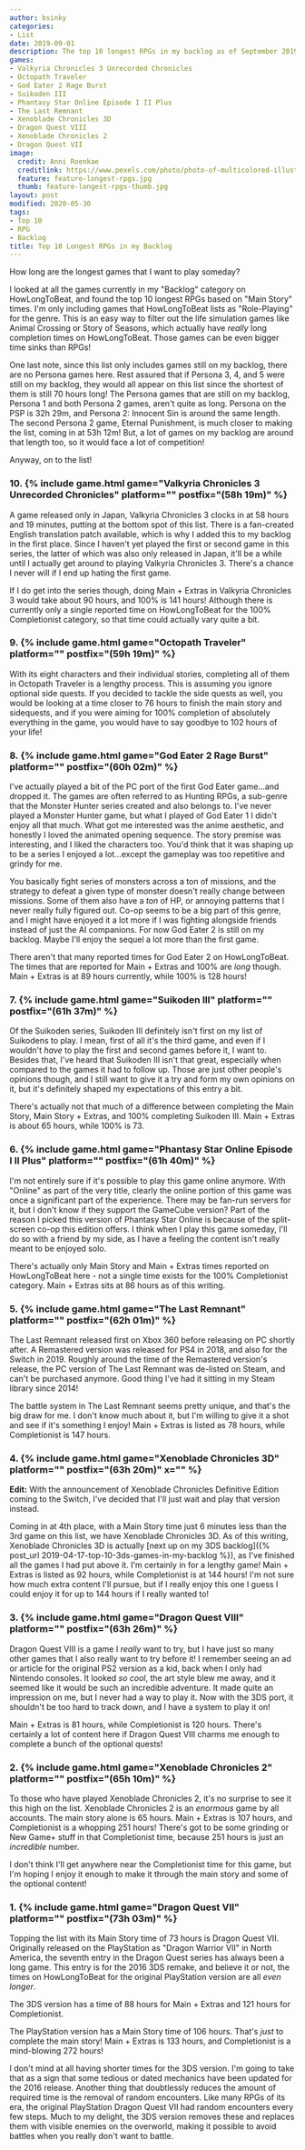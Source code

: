 ```yaml
---
author: bsinky
categories:
- List
date: 2019-09-01
description: The top 10 longest RPGs in my backlog as of September 2019!
games:
- Valkyria Chronicles 3 Unrecorded Chronicles
- Octopath Traveler
- God Eater 2 Rage Burst
- Suikoden III
- Phantasy Star Online Episode I II Plus
- The Last Remnant
- Xenoblade Chronicles 3D
- Dragon Quest VIII
- Xenoblade Chronicles 2
- Dragon Quest VII
image:
  credit: Anni Roenkae
  creditlink: https://www.pexels.com/photo/photo-of-multicolored-illustration-2832382/
  feature: feature-longest-rpgs.jpg
  thumb: feature-longest-rpgs-thumb.jpg
layout: post
modified: 2020-05-30
tags:
- Top 10
- RPG
- Backlog
title: Top 10 Longest RPGs in my Backlog
---
```


How long are the longest games that I want to play someday?

I looked at all the games currently in my "Backlog" category on HowLongToBeat,
and found the top 10 longest RPGs based on "Main Story" times. I'm only
including games that HowLongToBeat lists as "Role-Playing" for the genre. This
is an easy way to filter out the life simulation games like Animal Crossing or
Story of Seasons, which actually have *really* long completion times on
HowLongToBeat. Those games can be even bigger time sinks than RPGs!

<!--more-->

One last note, since this list only includes games still on my backlog, there
are no Persona games here. Rest assured that if Persona 3, 4, and 5 were still
on my backlog, they would all appear on this list since the shortest of them is
still 70 hours long! The Persona games that are still on my backlog, Persona 1
and both Persona 2 games, aren't quite as long. Persona on the PSP is 32h 29m,
and Persona 2: Innocent Sin is around the same length. The second Persona 2
game, Eternal Punishment, is much closer to making the list, coming in at 53h
12m! But, a lot of games on my backlog are around that length too, so it would
face a lot of competition!

Anyway, on to the list!

### 10. {% include game.html game="Valkyria Chronicles 3 Unrecorded Chronicles" platform="" postfix="(58h 19m)" %}

A game released only in Japan, Valkyria Chronicles 3 clocks in at 58 hours and
19 minutes, putting at the bottom spot of this list. There is a fan-created
English translation patch available, which is why I added this to my backlog in
the first place. Since I haven't yet played the first or second game in this
series, the latter of which was also only released in Japan, it'll be a while
until I actually get around to playing Valkyria Chronicles 3. There's a chance I
never will if I end up hating the first game.

If I do get into the series though, doing Main + Extras in Valkyria Chronicles 3
would take about 90 hours, and 100% is 141 hours! Although there is currently
only a single reported time on HowLongToBeat for the 100% Completionist
category, so that time could actually vary quite a bit.

### 9. {% include game.html game="Octopath Traveler" platform="" postfix="(59h 19m)" %}

With its eight characters and their individual stories, completing all of them
in Octopath Traveler is a lengthy process. This is assuming you ignore optional
side quests. If you decided to tackle the side quests as well, you would be
looking at a time closer to 76 hours to finish the main story and sidequests,
and if you were aiming for 100% completion of absolutely everything in the game,
you would have to say goodbye to 102 hours of your life!

### 8. {% include game.html game="God Eater 2 Rage Burst" platform="" postfix="(60h 02m)" %}

I've actually played a bit of the PC port of the first God Eater game...and
dropped it. The games are often referred to as Hunting RPGs, a sub-genre that
the Monster Hunter series created and also belongs to. I've never played a
Monster Hunter game, but what I played of God Eater 1 I didn't enjoy all that
much. What got me interested was the anime aesthetic, and honestly I loved the
animated opening sequence. The story premise was interesting, and I liked the
characters too. You'd think that it was shaping up to be a series I enjoyed a
lot...except the gameplay was too repetitive and grindy for me.

You basically fight series of monsters across a ton of missions, and the
strategy to defeat a given type of monster doesn't really change between
missions. Some of them also have a *ton* of HP, or annoying patterns that I
never really fully figured out. Co-op seems to be a big part of this genre, and
I might have enjoyed it a lot more if I was fighting alongside friends instead
of just the AI companions. For now God Eater 2 is still on my backlog. Maybe
I'll enjoy the sequel a lot more than the first game.

There aren't that many reported times for God Eater 2 on HowLongToBeat. The
times that are reported for Main + Extras and 100% are *long* though. Main +
Extras is at 89 hours currently, while 100% is 128 hours!

### 7. {% include game.html game="Suikoden III" platform="" postfix="(61h 37m)" %}

Of the Suikoden series, Suikoden III definitely isn't first on my list of
Suikodens to play. I mean, first of all it's the third game, and even if I
wouldn't *have* to play the first and second games before it, I want to. Besides
that, I've heard that Suikoden III isn't that great, especially when compared to
the games it had to follow up. Those are just other people's opinions though,
and I still want to give it a try and form my own opinions on it, but it's
definitely shaped my expectations of this entry a bit.

There's actually not that much of a difference between completing the Main
Story, Main Story + Extras, and 100% completing Suikoden III. Main + Extras is
about 65 hours, while 100% is 73.

### 6. {% include game.html game="Phantasy Star Online Episode I II Plus" platform="" postfix="(61h 40m)" %}

I'm not entirely sure if it's possible to play this game online anymore. With
"Online" as part of the very title, clearly the online portion of this game was
once a significant part of the experience. There may be fan-run servers for it,
but I don't know if they support the GameCube version? Part of the reason I
picked this version of Phantasy Star Online is because of the split-screen co-op
this edition offers. I think when I play this game someday, I'll do so with a
friend by my side, as I have a feeling the content isn't really meant to be
enjoyed solo.

There's actually only Main Story and Main + Extras times reported on
HowLongToBeat here - not a single time exists for the 100% Completionist
category. Main + Extras sits at 86 hours as of this writing.

### 5. {% include game.html game="The Last Remnant" platform="" postfix="(62h 01m)" %}

The Last Remnant released first on Xbox 360 before releasing on PC shortly
after. A Remastered version was released for PS4 in 2018, and also for the
Switch in 2019. Roughly around the time of the Remastered version's release, the
PC version of The Last Remnant was de-listed on Steam, and can't be purchased
anymore. Good thing I've had it sitting in my Steam library since 2014!

The battle system in The Last Remnant seems pretty unique, and that's the big
draw for me. I don't know much about it, but I'm willing to give it a shot and
see if it's something I enjoy! Main + Extras is listed as 78 hours, while
Completionist is 147 hours.

### 4. {% include game.html game="Xenoblade Chronicles 3D" platform="" postfix="(63h 20m)" x="" %}

**Edit:** With the announcement of Xenoblade Chronicles Definitive Edition
coming to the Switch, I've decided that I'll just wait and play that version
instead.

Coming in at 4th place, with a Main Story time just 6 minutes less than the 3rd
game on this list, we have Xenoblade Chronicles 3D. As of this writing,
Xenoblade Chronicles 3D is
actually
[next up on my 3DS backlog]({% post_url 2019-04-17-top-10-3ds-games-in-my-backlog %}),
as I've finished all the games I had put above it. I'm certainly in for a
lengthy game! Main + Extras is listed as 92 hours, while Completionist is at 144
hours! I'm not sure how much extra content I'll pursue, but if I really enjoy
this one I guess I could enjoy it for up to 144 hours if I really wanted to!

### 3. {% include game.html game="Dragon Quest VIII" platform="" postfix="(63h 26m)" %}

Dragon Quest VIII is a game I *really* want to try, but I have just so many
other games that I also really want to try before it! I remember seeing an ad or
article for the original PS2 version as a kid, back when I only had Nintendo
consoles. It looked *so cool*, the art style blew me away, and it seemed like it
would be such an incredible adventure. It made quite an impression on me, but I
never had a way to play it. Now with the 3DS port, it shouldn't be too hard to
track down, and I have a system to play it on!

Main + Extras is 81 hours, while Completionist is 120 hours. There's certainly a
lot of content here if Dragon Quest VIII charms me enough to complete a bunch of
the optional quests!

### 2. {% include game.html game="Xenoblade Chronicles 2" platform="" postfix="(65h 10m)" %}

To those who have played Xenoblade Chronicles 2, it's no surprise to see it this
high on the list. Xenoblade Chronicles 2 is an *enormous* game by all accounts.
The main story alone is 65 hours. Main + Extras is 107 hours, and Completionist
is a whopping 251 hours! There's got to be some grinding or New Game+ stuff in
that Completionist time, because 251 hours is just an *incredible* number.

I don't think I'll get anywhere near the Completionist time for this game, but
I'm hoping I enjoy it enough to make it through the main story and some of the
optional content!

### 1. {% include game.html game="Dragon Quest VII" platform="" postfix="(73h 03m)" %}

Topping the list with its Main Story time of 73 hours is Dragon Quest VII.
Originally released on the PlayStation as "Dragon Warrior VII" in North America,
the seventh entry in the Dragon Quest series has always been a long game. This
entry is for the 2016 3DS remake, and believe it or not, the times on
HowLongToBeat for the original PlayStation version are all *even longer*.

The 3DS version has a time of 88 hours for Main + Extras and 121 hours for
Completionist.

The PlayStation version has a Main Story time of 106 hours. That's *just* to
complete the main story! Main + Extras is 133 hours, and Completionist is a
mind-blowing 272 hours!

I don't mind at all having shorter times for the 3DS version. I'm going to take
that as a sign that some tedious or dated mechanics have been updated for the
2016 release. Another thing that doubtlessly reduces the amount of required time
is the removal of random encounters. Like many RPGs of its era, the original
PlayStation Dragon Quest VII had random encounters every few steps. Much to my
delight, the 3DS version removes these and replaces them with visible enemies on
the overworld, making it possible to avoid battles when you really don't want to
battle.
